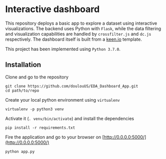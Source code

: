 

# Interactive dashboard

This repository deploys a basic app to explore a dataset using interactive visualizations.
The backend uses Python with `Flask`, while the data filtering and visualization
capabilities are handled by `crossfilter.js` and `dc.js` respectively. The dashboard itself is
built from a [keen.io](https://github.com/keen/dashboards) template.

This project has been implemented using `Python 3.7.0`.

## Installation

Clone and go to the repository
```
git clone https://github.com/doulouUS/EDA_Dashboard_App.git
cd path/to/repo
```

Create your local python environment using `virtualenv`
```
virtualenv -p python3 venv
```

Activate it (`. venv/bin/activate`) and install the dependencies
```
pip install -r requirements.txt
```

Fire the application and go to your browser on [http://0.0.0.0:5000/](http://0.0.0.0:5000/)
```
python app.py
```
